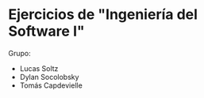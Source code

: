 # Ejercicios de "Ingeniería del Software I"

Grupo:
- Lucas Soltz
- Dylan Socolobsky
- Tomás Capdevielle